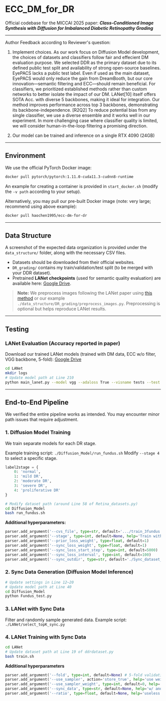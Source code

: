 # ECC_DM_for_DR

Official codebase for the MICCAI 2025 paper:
***Class-Conditioned Image Synthesis with Diffusion for Imbalanced Diabetic Retinopathy Grading***

---
Author Feedback according to Reviewer's question:

1) Implement choices. As our work focus on Diffusion Model development, the choices of datasets and classifiers follow fair and effecient DM evaluation purpose. We selected DDR as the primary dataset due to its defined public test split and availability of strong open-source baselines. EyePACS lacks a public test label. Even if used as the main dataset, EyePACS would only reduce the gain from DreamBooth, but our core innovation—semantic filtering and ECC—should remain beneficial. For classifiers, we prioritized established methods rather than custom networks to better isolate the impact of our DM. LANet[10] itself offers SOTA Acc. with diverse 5 backbones, making it ideal for integration. Our method improves performance across top 3 backbones, demonstrating its backbone-independence. [R2Q2] To reduce potential bias from any single classifier, we use a diverse ensemble and it works well in our experiment. In more challenging case where classifier quality is limited, we will consider human-in-the-loop filtering a promising direction.

2) Our model can be trained and inference on a single RTX 4090 (24GB)

---

## Environment

We use the official PyTorch Docker image:

```bash
docker pull pytorch/pytorch:1.11.0-cuda11.3-cudnn8-runtime
```

An example for creating a container is provided in `start_docker.sh` (modify the `-v path` according to your setup).

Alternatively, you may pull our pre-built Docker image (note: very large; recommend using above example):

```bash
docker pull haochen1995/ecc-dm-for-dr
```

---

## Data Structure

A screenshot of the expected data organization is provided under the `data_structure/` folder, along with the necessary CSV files.

* Datasets should be downloaded from their official websites.
* `DR_grading/` contains my train/validation/test split (to be merged with your DDR dataset).
* Pretrained **LANet checkpoints** (used for semantic quality evaluation) are available here: [Google Drive](https://drive.google.com/file/d/1Wkii7c3O-amhQJjubHUMsUn4CkjMFbQQ/view?usp=sharing).

> **Note:** We preprocess images following the LANet paper using [this method](https://github.com/ErikLarssonDev/PyTorch/blob/011d4de2dbea1a09cbaa1608ce04b7411f6730f3/kaggle_diabetic_retinopathy_detection/preprocess_images.py#L57) or our example `./data_structure/DR_grading/preprocess_images.py`. Preprocessing is optional but helps reproduce LANet results.

---

## Testing

### LANet Evaluation (Accuracy reported in paper)

Download our trained LANet models (trained with DM data, ECC w/o filter, VGG backbone, 5-fold):
[Google Drive](https://drive.google.com/file/d/1a-el5k1JCOWMMLV7omp-VrEUlSpVXhd2/view?usp=sharing)

```bash
cd LANet
mkdir logs
# Update model path at Line 210
python main_lanet.py --model vgg --adaloss True --visname tests --test True
```

---

## End-to-End Pipeline

We verified the entire pipeline works as intended. You may encounter minor path issues that require adjustment.

### 1. Diffusion Model Training

We train separate models for each DR stage.

Example training script: `./Diffusion_Model/run_fundus.sh`
Modify `--stage 4` to select a specific stage.

```python
label2stage = {
    0: 'normal',
    1: 'mild DR',
    2: 'moderate DR',
    3: 'severe DR',
    4: 'proliferative DR'
}
```

```bash
# Modify dataset path (around Line 58 of Retina_datasets.py)
cd Diffusion_Model
bash run_fundus.sh
```

**Additional hyperparameters:**

```python
parser.add_argument('--cvs_file', type=str, default='.../train_3fundus.csv')  # CSV file under data_structure/
parser.add_argument('--stage', type=int, default=None, help='Train with specific DR stage')
parser.add_argument('--prior_loss_weight', type=float, default=1)
parser.add_argument('--sync_loss_weight', type=float, default=1)
parser.add_argument('--sync_loss_start_step', type=int, default=5000)
parser.add_argument('--sync_loss_interval', type=int, default=100)
parser.add_argument('--sync_outdir', type=str, default='./Sync_dataset_fundus/')
```

### 2. Sync Data Generation (Diffusion Model Inference)

```bash
# Update settings in Line 12–20
# Update model path at Line 40
cd Diffusion_Model
python Fundus_test.py
```

### 3. LANet with Sync Data

Filter and randomly sample generated data.
Example script: `./LANet/select_topK_sync.py`

### 4. LANet Training with Sync Data

```bash
cd LANet
# Update dataset path at Line 19 of ddrdataset.py
bash train.sh
```

**Additional hyperparameters**

```python
parser.add_argument('--fold', type=int, default=None) # 5-fold validation experiments, 0-4
parser.add_argument('--use_sampler', action='store_true', help='use weighted sampler to balance data')
parser.add_argument('--use_sampler_weight', type=int, default=0, help='adjust the sample weight for oversampling')
parser.add_argument('--sync_data', type=str, default=None, help='w/ and w/o filtering')
parser.add_argument('--ratio', type=float, default=None, help='useless in this version')
```

